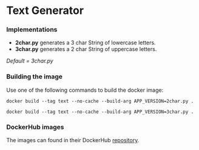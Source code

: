 # Text Generator

### Implementations
* **2char.py** generates a 3 char String of lowercase letters.
* **3char.py** generates a 2 char String of uppercase letters.

_Default = 3char.py_

### Building the image

Use one of the following commands to build the docker image:

`docker build --tag text --no-cache --build-arg APP_VERSION=2char.py .`

`docker build --tag text --no-cache --build-arg APP_VERSION=3char.py .`

### DockerHub images

The images can found in their DockerHub [repository](https://cloud.docker.com/u/teamdeadweight/repository/docker/teamdeadweight/text_generator).
